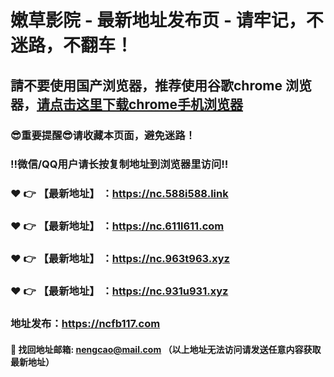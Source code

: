 # 嫩草影院 - 最新地址发布页 - 请牢记，不迷路，不翻车！

## 請不要使用国产浏览器，推荐使用谷歌chrome 浏览器，<a href = "https://www.google.cn/chrome/">请点击这里下载chrome手机浏览器</a>

### :sunglasses:重要提醒:sunglasses:请收藏本页面，避免迷路！
### ‼️微信/QQ用户请长按复制地址到浏览器里访问‼️

### :heart: :point_right: 【最新地址】 ：https://nc.588i588.link
### :heart: :point_right: 【最新地址】 ：https://nc.611l611.com
### :heart: :point_right: 【最新地址】 ：https://nc.963t963.xyz
### :heart: :point_right: 【最新地址】 ：https://nc.931u931.xyz

### 地址发布：https://ncfb117.com

#### :e-mail: __找回地址邮箱: nengcao@mail.com （以上地址无法访问请发送任意内容获取最新地址）__
